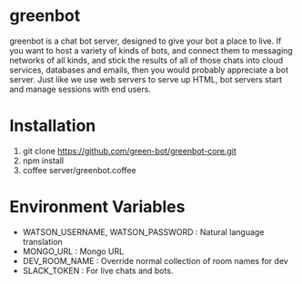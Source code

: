 # greenbot

greenbot is a chat bot server, designed to give your bot a place to live.  If you want to host a variety of kinds of bots, and connect them to messaging networks of all kinds, and stick the results of all of those chats into cloud services, databases and emails, then you would probably appreciate a bot server.  Just like we use web servers to serve up HTML, bot servers start and manage sessions with end users.


# Installation

1. git clone https://github.com/green-bot/greenbot-core.git
2. npm install
3. coffee server/greenbot.coffee


# Environment Variables
* WATSON_USERNAME, WATSON_PASSWORD : Natural language translation
* MONGO_URL : Mongo URL
* DEV_ROOM_NAME : Override normal collection of room names for dev
* SLACK_TOKEN : For live chats and bots.
